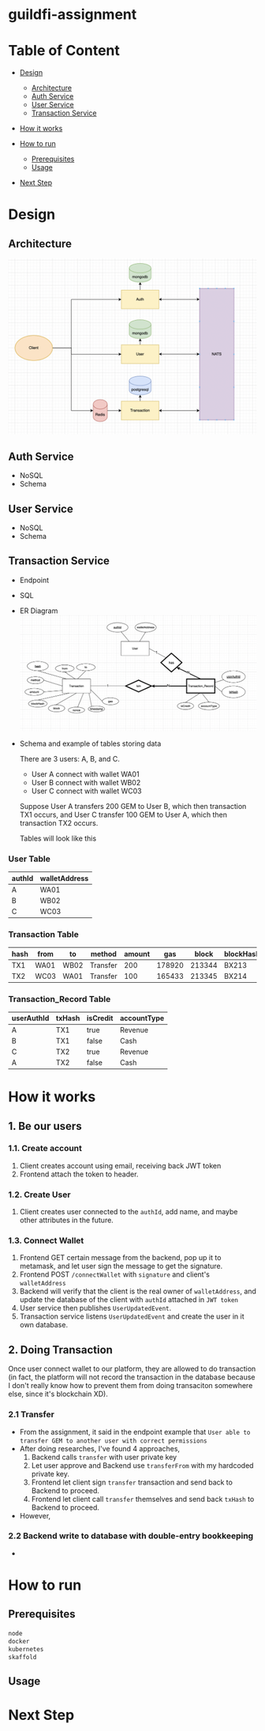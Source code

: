 # guildfi-assignment

# Table of Content

- [Design](#design)
  - [Architecture](#architecture)
  - [Auth Service](#auth-service)
  - [User Service](#user-service)
  - [Transaction Service](#transaction-service)
- [How it works](#how-it-works)

- [How to run](#how-to-run)
  - [Prerequisites](#prerequisites)
  - [Usage](#usage)
- [Next Step](#next-step)

# Design

## Architecture

![Architecture](Architecture.png)

## Auth Service

- NoSQL
- Schema

## User Service

- NoSQL
- Schema

## Transaction Service

- Endpoint
- SQL
- ER Diagram
  ![ERDiagramTransaction](ERDiagramTransaction.png)

- Schema and example of tables storing data

  There are 3 users: A, B, and C.

  - User A connect with wallet WA01
  - User B connect with wallet WB02
  - User C connect with wallet WC03

  Suppose User A transfers 200 GEM to User B, which then transaction TX1 occurs,
  and User C transfer 100 GEM to User A, which then transaction TX2 occurs.

  Tables will look like this

### User Table

| authId | walletAddress |
| ------ | ------------- |
| A      | WA01          |
| B      | WB02          |
| C      | WC03          |

### Transaction Table

| hash | from | to   | method   | amount | gas    | block  | blockHash | nonce |
| ---- | ---- | ---- | -------- | ------ | ------ | ------ | --------- | ----- |
| TX1  | WA01 | WB02 | Transfer | 200    | 178920 | 213344 | BX213     | 33    |
| TX2  | WC03 | WA01 | Transfer | 100    | 165433 | 213345 | BX214     | 34    |

### Transaction_Record Table

| userAuthId | txHash | isCredit | accountType |
| ---------- | ------ | -------- | ----------- |
| A          | TX1    | true     | Revenue     |
| B          | TX1    | false    | Cash        |
| C          | TX2    | true     | Revenue     |
| A          | TX2    | false    | Cash        |

# How it works

## 1. Be our users

### 1.1. Create account

1. Client creates account using email, receiving back JWT token
2. Frontend attach the token to header.

### 1.2. Create User

1. Client creates user connected to the `authId`, add name, and maybe other attributes in the future.

### 1.3. Connect Wallet

1. Frontend GET certain message from the backend, pop up it to metamask, and let user sign the message to get the signature.
2. Frontend POST `/connectWallet` with `signature` and client's `walletAddress`
3. Backend will verify that the client is the real owner of `walletAddress`, and update the database of the client with `authId` attached in `JWT token`
4. User service then publishes `UserUpdatedEvent`.
5. Transaction service listens `UserUpdatedEvent` and create the user in it own database.

## 2. Doing Transaction

Once user connect wallet to our platform, they are allowed to do transaction (in fact, the platform will not record the transaction in the database because I don't really know how to prevent them from doing transaciton somewhere else, since it's blockchain XD).

### 2.1 Transfer

- From the assignment, it said in the endpoint example that `User able to transfer GEM to another user with correct permissions`
- After doing researches, I've found 4 approaches,
  1. Backend calls `transfer` with user private key
  2. Let user approve and Backend use `transferFrom` with my hardcoded private key.
  3. Frontend let client sign `transfer` transaction and send back to Backend to proceed.
  4. Frontend let client call `transfer` themselves and send back `txHash` to Backend to proceed.
- However,

### 2.2 Backend write to database with double-entry bookkeeping

-

# How to run

## Prerequisites

    node
    docker
    kubernetes
    skaffold

## Usage

# Next Step
